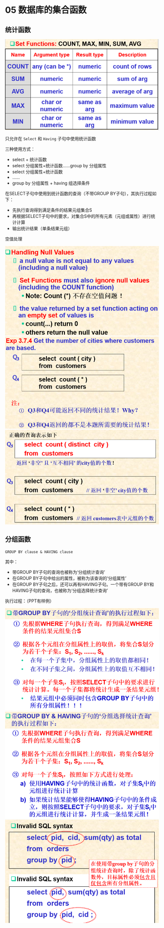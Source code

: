 # 05 数据库的集合函数

## 统计函数

<img src="images/image-20211025161622925.png" alt="image-20211025161622925" style="zoom:67%;" />

只允许在 `Select` 和 `Having` 子句中使用统计函数

三种使用方式：

* select  + 统计函数
* select  分组属性+统计函数......group by 分组属性
* select  分组属性+统计函数
* ......
* group by 分组属性 + having 组选择条件

在SELECT子句中使用到统计函数的查询（不带GROUP BY子句），其执行过程如下：

* 先执行查询得到满足条件的结果元组集合S
* 再根据SELECT子句中的要求，对集合S中的所有元素（元组或属性）进行统计计算
* 输出统计结果（单条结果元组）

空值处理

<img src="images/image-20211025163053375.png" alt="image-20211025163053375" style="zoom:80%;" />

<img src="images/image-20211025163249178.png" alt="image-20211025163249178" style="zoom:67%;" />

<img src="images/image-20211025163307693.png" alt="image-20211025163307693" style="zoom:67%;" />

## 分组函数

`GROUP BY clause & HAVING clause`

其中：

* 带GROUP BY子句的查询也被称为‘分组统计查询’
* 在GROUP BY子句中给出的属性，被称为该查询的‘分组属性’
* 在GROUP BY子句之后，还可以再有HAVING子句。一个带有GROUP BY和HAVING子句的查询，也被称为‘分组选择统计查询’

执行过程：（PPT有样例）

<img src="images/image-20211025165429088.png" alt="image-20211025165429088" style="zoom:67%;" />

<img src="images/image-20211025165445286.png" alt="image-20211025165445286" style="zoom:67%;" />

<img src="images/image-20211025165519799.png" alt="image-20211025165519799" style="zoom:67%;" />

